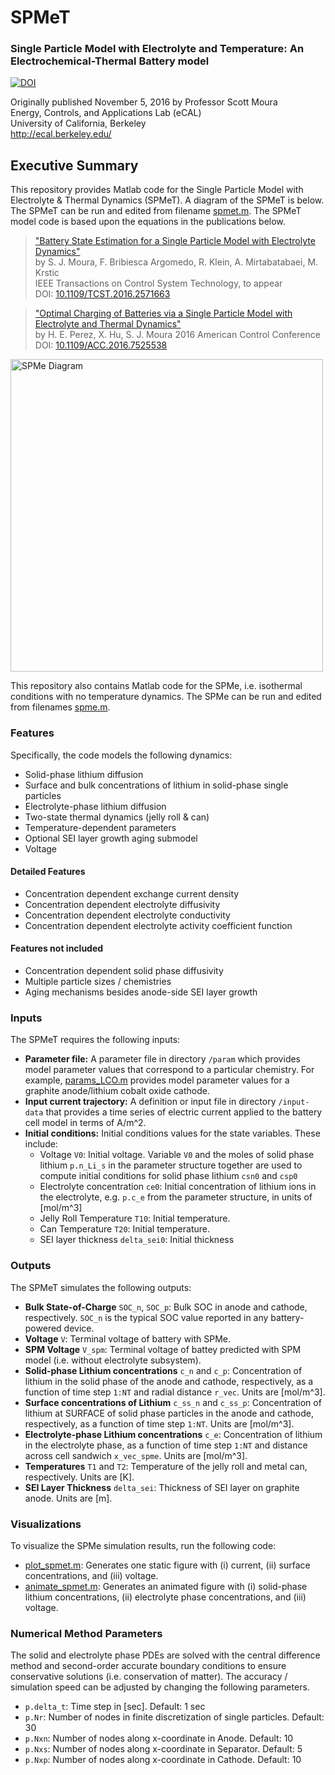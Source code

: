 # SPMeT
### Single Particle Model with Electrolyte and Temperature: An Electrochemical-Thermal Battery model
[![DOI](https://zenodo.org/badge/DOI/10.5281/zenodo.164958.svg)](https://doi.org/10.5281/zenodo.164958)

Originally published November 5, 2016 by Professor Scott Moura  
Energy, Controls, and Applications Lab (eCAL)  
University of California, Berkeley  
http://ecal.berkeley.edu/  

## Executive Summary
This repository provides Matlab code for the Single Particle Model with Electrolyte & Thermal Dynamics (SPMeT). A diagram of the SPMeT is below. The SPMeT can be run and edited from filename [spmet.m](spmet.m). The SPMeT model code is based upon the equations in the publications below.  

> ["Battery State Estimation for a Single Particle Model with Electrolyte Dynamics"](https://ecal.berkeley.edu/pubs/SPMe-Obs-Journal-Final.pdf)  
> by S. J. Moura, F. Bribiesca Argomedo, R. Klein, A. Mirtabatabaei, M. Krstic  
> IEEE Transactions on Control System Technology, to appear  
> DOI: [10.1109/TCST.2016.2571663](http://dx.doi.org/10.1109/TCST.2016.2571663)  

> ["Optimal Charging of Batteries via a Single Particle Model with Electrolyte and Thermal Dynamics"](https://ecal.berkeley.edu/pubs/ACC16-SPMeT-FastChg.pdf)  
> by H. E. Perez, X. Hu, S. J. Moura
> 2016 American Control Conference
> DOI: [10.1109/ACC.2016.7525538](http://dx.doi.org/10.1109/ACC.2016.7525538)  

<img src="../master/img/SPMe.png" alt="SPMe Diagram" width="500px">

This repository also contains Matlab code for the SPMe, i.e. isothermal conditions with no temperature dynamics. The SPMe can be run and edited from filenames [spme.m](spme.m).

### Features
Specifically, the code models the following dynamics:  
* Solid-phase lithium diffusion
* Surface and bulk concentrations of lithium in solid-phase single particles
* Electrolyte-phase lithium diffusion
* Two-state thermal dynamics (jelly roll & can)
* Temperature-dependent parameters
* Optional SEI layer growth aging submodel
* Voltage

#### Detailed Features
* Concentration dependent exchange current density
* Concentration dependent electrolyte diffusivity
* Concentration dependent electrolyte conductivity
* Concentration dependent electrolyte activity coefficient function  

#### Features not included
* Concentration dependent solid phase diffusivity
* Multiple particle sizes / chemistries
* Aging mechanisms besides anode-side SEI layer growth

### Inputs
The SPMeT requires the following inputs:  
* __Parameter file:__ A parameter file in directory ``/param`` which provides model parameter values that correspond to a particular chemistry. For example, [params_LCO.m](params_LCO.m) provides model parameter values for a graphite anode/lithium cobalt oxide cathode.
* __Input current trajectory:__ A definition or input file in directory ``/input-data`` that provides a time series of electric current applied to the battery cell model in terms of A/m^2.
* __Initial conditions:__ Initial conditions values for the state variables. These include:
  - Voltage ``V0``: Initial voltage. Variable ``V0`` and the moles of solid phase lithium ``p.n_Li_s`` in the parameter structure together are used to compute initial conditions for solid phase lithium ``csn0`` and ``csp0``
  - Electrolyte concentration ``ce0``: Initial concentration of lithium ions in the electrolyte, e.g. ``p.c_e`` from the parameter structure, in units of [mol/m^3]
  - Jelly Roll Temperature ``T10``: Initial temperature.
  - Can Temperature ``T20``: Initial temperature.
  - SEI layer thickness ``delta_sei0``: Initial thickness
 
### Outputs
The SPMeT simulates the following outputs:
* __Bulk State-of-Charge__ ``SOC_n``, ``SOC_p``: Bulk SOC in anode and cathode, respectively. ``SOC_n`` is the typical SOC value reported in any battery-powered device.
* __Voltage__ ``V``: Terminal voltage of battery with SPMe.
* __SPM Voltage__ ``V_spm``: Terminal voltage of battey predicted with SPM model (i.e. without electrolyte subsystem).
* __Solid-phase Lithium concentrations__ ``c_n`` and ``c_p``: Concentration of lithium in the solid phase of the anode and cathode, respectively, as a function of time step ``1:NT`` and radial distance ``r_vec``. Units are [mol/m^3].
* __Surface concentrations of Lithium__ ``c_ss_n`` and ``c_ss_p``: Concentration of lithium at SURFACE of solid phase particles in the anode and cathode, respectively, as a function of time step ``1:NT``. Units are [mol/m^3].
* __Electrolyte-phase Lithium concentrations__ ``c_e``: Concentration of lithium in the electrolyte phase, as a function of time step ``1:NT`` and distance across cell sandwich ``x_vec_spme``. Units are [mol/m^3].
* __Temperatures__ ``T1`` and ``T2``: Temperature of the jelly roll and metal can, respectively. Units are [K].
* __SEI Layer Thickness__ ``delta_sei``: Thickness of SEI layer on graphite anode. Units are [m].

### Visualizations
To visualize the SPMe simulation results, run the following code:
* [plot_spmet.m](plot_spmet.m): Generates one static figure with (i) current, (ii) surface concentrations, and (iii) voltage.
* [animate_spmet.m](animate_spmet.m): Generates an animated figure with (i) solid-phase lithium concentrations, (ii) electrolyte phase concentrations, and (iii) voltage.

### Numerical Method Parameters
The solid and electrolyte phase PDEs are solved with the central difference method and second-order accurate boundary conditions to ensure conservative solutions (i.e. conservation of matter). The accuracy / simulation speed can be adjusted by changing the following parameters.
* ``p.delta_t``: Time step in [sec]. Default: 1 sec
* ``p.Nr``: Number of nodes in finite discretization of single particles. Default: 30
* ``p.Nxn``: Number of nodes along x-coordinate in Anode. Default: 10
* ``p.Nxs``: Number of nodes along x-coordinate in Separator. Default: 5
* ``p.Nxp``: Number of nodes along x-coordinate in Cathode. Default: 10
